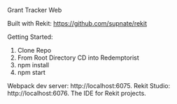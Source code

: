 Grant Tracker Web

Built with Rekit: https://github.com/supnate/rekit

Getting Started:
1. Clone Repo
2. From Root Directory CD into Redemptorist
3. npm install
4. npm start

Webpack dev server: http://localhost:6075.
Rekit Studio: http://localhost:6076. The IDE for Rekit projects.